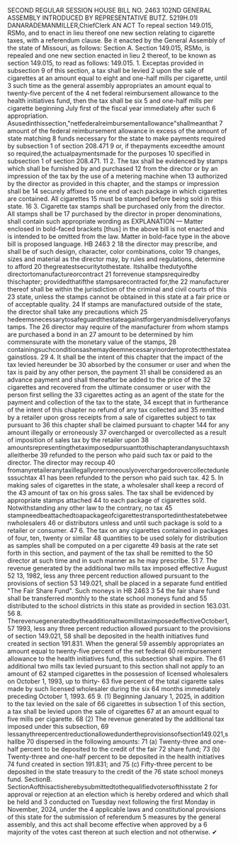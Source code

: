 SECOND REGULAR SESSION
HOUSE BILL NO. 2463
102ND GENERAL ASSEMBLY
INTRODUCED BY REPRESENTATIVE BUTZ.
5219H.01I DANARADEMANMILLER,ChiefClerk
AN ACT
To repeal section 149.015, RSMo, and to enact in lieu thereof one new section relating to
cigarette taxes, with a referendum clause.
Be it enacted by the General Assembly of the state of Missouri, as follows:
Section A. Section 149.015, RSMo, is repealed and one new section enacted in lieu
2 thereof, to be known as section 149.015, to read as follows:
149.015. 1. Exceptas provided in subsection 9 of this section, a tax shall be levied
2 upon the sale of cigarettes at an amount equal to eight and one-half mills per cigarette, until
3 such time as the general assembly appropriates an amount equal to twenty-five percent of the
4 net federal reimbursement allowance to the health initiatives fund, then the tax shall be six
5 and one-half mills per cigarette beginning July first of the fiscal year immediately after such
6 appropriation. Asusedinthissection,"netfederalreimbursementallowance"shallmeanthat
7 amount of the federal reimbursement allowance in excess of the amount of state matching
8 funds necessary for the state to make payments required by subsection 1 of section 208.471
9 or, if thepayments exceedthe amount so required,the actualpaymentsmade for the purposes
10 specified in subsection 1 of section 208.471.
11 2. The tax shall be evidenced by stamps which shall be furnished by and purchased
12 from the director or by an impression of the tax by the use of a metering machine when
13 authorized by the director as provided in this chapter, and the stamps or impression shall be
14 securely affixed to one end of each package in which cigarettes are contained. All cigarettes
15 must be stamped before being sold in this state.
16 3. Cigarette tax stamps shall be purchased only from the director. All stamps shall be
17 purchased by the director in proper denominations, shall contain such appropriate wording as
EXPLANATION — Matter enclosed in bold-faced brackets [thus] in the above bill is not enacted and is
intended to be omitted from the law. Matter in bold-face type in the above bill is proposed language.
HB 2463 2
18 the director may prescribe, and shall be of such design, character, color combinations, color
19 changes, sizes and material as the director may, by rules and regulations, determine to afford
20 thegreatestsecuritytothestate. Itshallbe thedutyofthe directortomanufactureorcontract
21 forrevenue stampsrequiredby thischapter; providedthatifthe stampsarecontracted for,the
22 manufacturer thereof shall be within the jurisdiction of the criminal and civil courts of this
23 state, unless the stamps cannot be obtained in this state at a fair price or of acceptable quality.
24 If stamps are manufactured outside of the state, the director shall take any precautions which
25 hedeemsnecessarytosafeguardthestateagainstforgeryandmisdeliveryofanystamps. The
26 director may require of the manufacturer from whom stamps are purchased a bond in an
27 amount to be determined by him commensurate with the monetary value of the stamps,
28 containingsuchconditionsashemaydeemnecessaryinordertoprotectthestateagainstloss.
29 4. It shall be the intent of this chapter that the impact of the tax levied hereunder be
30 absorbed by the consumer or user and when the tax is paid by any other person, the payment
31 shall be considered as an advance payment and shall thereafter be added to the price of the
32 cigarettes and recovered from the ultimate consumer or user with the person first selling the
33 cigarettes acting as an agent of the state for the payment and collection of the tax to the state,
34 except that in furtherance of the intent of this chapter no refund of any tax collected and
35 remitted by a retailer upon gross receipts from a sale of cigarettes subject to tax pursuant to
36 this chapter shall be claimed pursuant to chapter 144 for any amount illegally or erroneously
37 overcharged or overcollected as a result of imposition of sales tax by the retailer upon
38 amountsrepresentingthetaximposedpursuanttothischapterandanysuchtaxshalleitherbe
39 refunded to the person who paid such tax or paid to the director. The director may recoup
40 fromanyretaileranytaxillegallyorerroneouslyoverchargedorovercollectedunlesssuchtax
41 has been refunded to the person who paid such tax.
42 5. In making sales of cigarettes in the state, a wholesaler shall keep a record of the
43 amount of tax on his gross sales. The tax shall be evidenced by appropriate stamps attached
44 to each package of cigarettes sold. Notwithstanding any other law to the contrary, no tax
45 stampneedbeattachedtoapackageofcigarettestransportedinthestatebetweenwholesalers
46 or distributors unless and until such package is sold to a retailer or consumer.
47 6. The tax on any cigarettes contained in packages of four, ten, twenty or similar
48 quantities to be used solely for distribution as samples shall be computed on a per cigarette
49 basis at the rate set forth in this section, and payment of the tax shall be remitted to the
50 director at such time and in such manner as he may prescribe.
51 7. The revenue generated by the additional two mills tax imposed effective August
52 13, 1982, less any three percent reduction allowed pursuant to the provisions of section
53 149.021, shall be placed in a separate fund entitled "The Fair Share Fund". Such moneys in
HB 2463 3
54 the fair share fund shall be transferred monthly to the state school moneys fund and
55 distributed to the school districts in this state as provided in section 163.031.
56 8. TherevenuegeneratedbytheadditionaltwomillstaximposedeffectiveOctober1,
57 1993, less any three percent reduction allowed pursuant to the provisions of section 149.021,
58 shall be deposited in the health initiatives fund created in section 191.831. When the general
59 assembly appropriates an amount equal to twenty-five percent of the net federal
60 reimbursement allowance to the health initiatives fund, this subsection shall expire. The
61 additional two mills tax levied pursuant to this section shall not apply to an amount of
62 stamped cigarettes in the possession of licensed wholesalers on October 1, 1993, up to thirty-
63 five percent of the total cigarette sales made by such licensed wholesaler during the six
64 months immediately preceding October 1, 1993.
65 9. (1) Beginning January 1, 2025, in addition to the tax levied on the sale of
66 cigarettes in subsection 1 of this section, a tax shall be levied upon the sale of cigarettes
67 at an amount equal to five mills per cigarette.
68 (2) The revenue generated by the additional tax imposed under this subsection,
69 lessanythreepercentreductionallowedundertheprovisionsofsection149.021,shallbe
70 dispersed in the following amounts:
71 (a) Twenty-three and one-half percent to be deposited to the credit of the fair
72 share fund;
73 (b) Twenty-three and one-half percent to be deposited in the health initiatives
74 fund created in section 191.831; and
75 (c) Fifty-three percent to be deposited in the state treasury to the credit of the
76 state school moneys fund.
SectionB. SectionAofthisactisherebysubmittedtothequalifiedvotersofthisstate
2 for approval or rejection at an election which is hereby ordered and which shall be held and
3 conducted on Tuesday next following the first Monday in November, 2024, under the
4 applicable laws and constitutional provisions of this state for the submission of referendum
5 measures by the general assembly, and this act shall become effective when approved by a
6 majority of the votes cast thereon at such election and not otherwise.
✔
